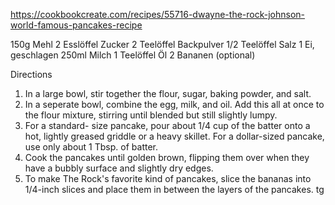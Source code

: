 https://cookbookcreate.com/recipes/55716-dwayne-the-rock-johnson-world-famous-pancakes-recipe

150g Mehl
2 Esslöffel Zucker
2 Teelöffel Backpulver
1/2 Teelöffel Salz
1 Ei, geschlagen
250ml Milch
1 Teelöffel Öl
2 Bananen (optional)

Directions
1.	In a large bowl, stir together the flour, sugar, baking powder, and salt.
2.	In a seperate bowl, combine the egg, milk, and oil. Add this all at once to the flour mixture, stirring until blended but still slightly lumpy.
3.	For a standard- size pancake, pour about 1/4 cup of the batter onto a hot, lightly greased griddle or a heavy skillet. For a dollar-sized pancake, use only about 1 Tbsp. of batter.
4.	Cook the pancakes until golden brown, flipping them over when they have a bubbly surface and slightly dry edges.
5.	To make The Rock's favorite kind of pancakes, slice the bananas into 1/4-inch slices and place them in between the layers of the pancakes.
tg
